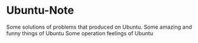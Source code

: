 # Ubuntu-Note
Some solutions of problems that produced on Ubuntu.
Some amazing and funny things of Ubuntu
Some operation feelings of Ubuntu
